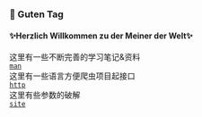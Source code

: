 ### 👋 Guten Tag 
#### ✨Herzlich Willkommen zu der Meiner der Welt✨
<!--
**KA-standardization/KA-standardization** is a ✨ _special_ ✨ repository because its `README.md` (this file) appears on your GitHub profile.

Here are some ideas to get you started:

- 🔭 I’m currently working on ...
- 🌱 I’m currently learning ...
- 👯 I’m looking to collaborate on ...
- 🤔 I’m looking for help with ...
- 💬 Ask me about ...
- 📫 How to reach me: ...
- 😄 Pronouns: ...
- ⚡ Fun fact: ...
-->
这里有一些不断完善的学习笔记&资料
</br>
<code><a href="https://github.com/KA-standardization/spider-man">man</a></code>
</br>
这里有一些语言方便爬虫项目起接口
</br>
<code><a href="https://github.com/KA-standardization/spider-http">http</a></code>
</br>
这里有些参数的破解
</br>
<code><a href="https://github.com/KA-standardization/spider-site">site</a></code>
</br>
<!--
### 感谢先行者的付出
<code><a href="https://github.com/chromium/chromium">chromium</a></code>
</br>
<code><a href="https://source.android.com/">Android</a></code>
</br>
<code><a href="https://github.com/hanbinglengyue/FART">hanbinglengyue</a></code>
</br>
<code><a href="https://github.com/romainthomas/r2pay">romainthomas</a></code>
</br>
<code><a href="https://github.com/QBDI/QBDI">QBDI</a></code>
</br>
<code><a href="https://github.com/dqzg12300/dexfixer">dqzg12300</a></code>
</br>
<code><a href="https://github.com/cilame/v_jstools">cilame</a></code>
</br>
<code><a href="https://github.com/inorganik/debugout.js">inorganik</a></code>
</br>
<code><a href="https://github.com/patriksimek/vm2">patriksimek</a></code>
</br>
<code><a href="https://github.com/JSREI/ast-hook-for-js-RE">JSREI</a></code>
</br>
<code><a href="https://github.com/hluwa/Wallbreaker">hluwa</a></code>
</br>
<code><a href="https://github.com/openssl/openssl">openssl</a></code>
</br>
<code><a href="https://github.com/frida/frida">frida</a></code>
</br>
<code><a href="https://github.com/hugsy/gef">hugsy</a></code>
</br>
<code><a href="https://github.com/Pr0214/findhash">Pr0214</a></code>
</br>
<code><a href="https://github.com/L4ys/IDASignsrch">L4ys</a></code>
</br>
<code><a href="https://github.com/cheeriojs/cheerio">cheeriojs</a></code>
</br>
<code><a href="https://github.com/CrackerCat/FartExt">CrackerCat</a></code>
</br>
<code><a href="https://github.com/lasting-yang/frida_hook_libart">lasting-yang</a></code>
</br>
<code><a href="https://github.com/python/cpython">python</a></code>
</br>
<code><a href="https://github.com/fingerprintjs/fingerprintjs">fingerprintjs</a></code>
</br>
<code><a href="https://github.com/fanchangrui/catvm">fanchangrui</a></code>
</br>
-->
